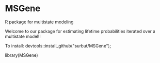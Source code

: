 # MSGene
R package for multistate modeling

Welcome to our package for estimating lifetime probabilities iterated over a multistate model!! 

To install:
devtools::install_github("surbut/MSGene");

library(MSGene)
